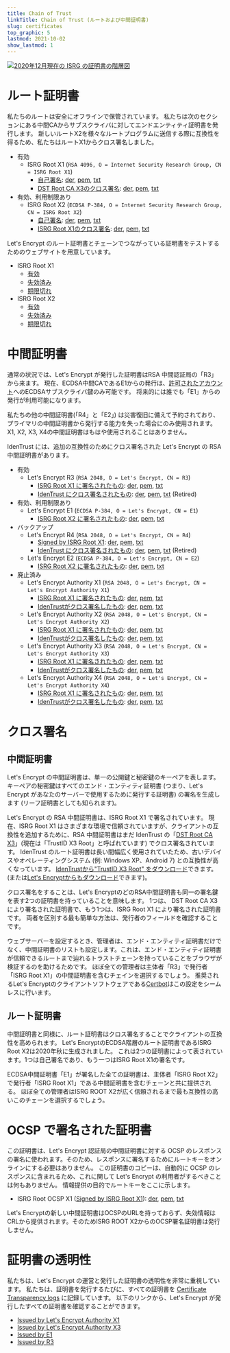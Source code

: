 ```yaml
---
title: Chain of Trust
linkTitle: Chain of Trust (ルートおよび中間証明書)
slug: certificates
top_graphic: 5
lastmod: 2021-10-02
show_lastmod: 1
---
```



[![2020年12月現在の ISRG の証明書の階層図](/images/isrg-hierarchy.png)](/images/isrg-hierarchy.png)

# ルート証明書

私たちのルートは安全にオフラインで保管されています。 私たちは次のセクションにある中間CAからサブスクライバに対してエンドエンティティ証明書を発行します。 新しいルートX2を様々なルートプログラムに送信する際に互換性を得るため、私たちはルートX1からクロス署名しました。

* 有効
  * ISRG Root X1 (`RSA 4096, O = Internet Security Research Group, CN = ISRG Root X1`)
    * [自己署名](https://crt.sh/?id=9314791): [der](/certs/isrgrootx1.der), [pem](/certs/isrgrootx1.pem), [txt](/certs/isrgrootx1.txt)
    * [DST Root CA X3のクロス署名](https://crt.sh/?id=3958242236): [der](/certs/isrg-root-x1-cross-signed.der), [pem](/certs/isrg-root-x1-cross-signed.pem), [txt](/certs/isrg-root-x1-cross-signed.txt)
* 有効、利用制限あり
  * ISRG Root X2 (`ECDSA P-384, O = Internet Security Research Group, CN = ISRG Root X2`)
    * [自己署名](https://crt.sh/?id=3335562555): [der](/certs/isrg-root-x2.der), [pem](/certs/isrg-root-x2.pem), [txt](/certs/isrg-root-x2.txt)
    * [ISRG Root X1のクロス署名](https://crt.sh/?id=3334561878): [der](/certs/isrg-root-x2-cross-signed.der), [pem](/certs/isrg-root-x2-cross-signed.pem), [txt](/certs/isrg-root-x2-cross-signed.txt)

Let's Encrypt のルート証明書とチェーンでつながっている証明書をテストするためのウェブサイトを用意しています。

* ISRG Root X1
  * [有効](https://valid-isrgrootx1.letsencrypt.org/)
  * [失効済み](https://revoked-isrgrootx1.letsencrypt.org/)
  * [期限切れ](https://expired-isrgrootx1.letsencrypt.org/)
* ISRG Root X2
  * [有効](https://valid-isrgrootx2.letsencrypt.org/)
  * [失効済み](https://revoked-isrgrootx2.letsencrypt.org/)
  * [期限切れ](https://expired-isrgrootx2.letsencrypt.org/)

# 中間証明書

通常の状況では、Let's Encrypt が発行した証明書はRSA 中間認証局の「R3」から来ます。 現在、ECDSA中間CAであるE1からの発行は、[許可されたアカウント](https://community.letsencrypt.org/t/ecdsa-availability-in-production-environment/150679)へのECDSAサブスクライバ鍵のみ可能です。 将来的には誰でも「E1」からの発行が利用可能になります。

私たちの他の中間証明書(「R4」と「E2」) は災害復旧に備えて予約されており、プライマリの中間証明書から発行する能力を失った場合にのみ使用されます。 X1, X2, X3, X4の中間証明書はもはや使用されることはありません。

IdenTrust には、追加の互換性のためにクロス署名された Let's Encrypt の RSA 中間証明書があります。

* 有効
  * Let's Encrypt R3 (`RSA 2048, O = Let's Encrypt, CN = R3`)
    * [ISRG Root X1 に署名されたもの](https://crt.sh/?id=3334561879): [der](/certs/lets-encrypt-r3.der), [pem](/certs/lets-encrypt-r3.pem), [txt](/certs/lets-encrypt-r3.txt)
    * [IdenTrust にクロス署名されたもの](https://crt.sh/?id=3479778542): [der](/certs/lets-encrypt-r3-cross-signed.der), [pem](/certs/lets-encrypt-r3-cross-signed.pem), [txt](/certs/lets-encrypt-r3-cross-signed.txt) (Retired)
* 有効、利用制限あり
  * Let's Encrypt E1 (`ECDSA P-384, O = Let's Encrypt, CN = E1`)
    * [ISRG Root X2 に署名されたもの](https://crt.sh/?id=3334671964): [der](/certs/lets-encrypt-e1.der), [pem](/certs/lets-encrypt-e1.pem), [txt](/certs/lets-encrypt-e1.txt)
* バックアップ
  * Let's Encrypt R4 (`RSA 2048, O = Let's Encrypt, CN = R4`)
    * [Signed by ISRG Root X1](https://crt.sh/?id=3334561877): [der](/certs/lets-encrypt-r4.der), [pem](/certs/lets-encrypt-r4.pem), [txt](/certs/lets-encrypt-r4.txt)
    * [IdenTrust にクロス署名されたもの](https://crt.sh/?id=3479778543): [der](/certs/lets-encrypt-r4-cross-signed.der), [pem](/certs/lets-encrypt-r4-cross-signed.pem), [txt](/certs/lets-encrypt-r4-cross-signed.txt) (Retired)
  * Let's Encrypt E2 (`ECDSA P-384, O = Let's Encrypt, CN = E2`)
    * [ISRG Root X2 に署名されたもの](https://crt.sh/?id=3334671963): [der](/certs/lets-encrypt-e2.der), [pem](/certs/lets-encrypt-e2.pem), [txt](/certs/lets-encrypt-e2.txt)
* 廃止済み
  * Let's Encrypt Authority X1 (`RSA 2048, O = Let's Encrypt, CN = Let's Encrypt Authority X1`)
    * [ISRG Root X1 に署名されたもの](https://crt.sh/?id=9314792): [der](/certs/letsencryptauthorityx1.der), [pem](/certs/letsencryptauthorityx1.pem), [txt](/certs/letsencryptauthorityx1.txt)
    * [IdenTrustがクロス署名したもの](https://crt.sh/?id=10235198): [der](/certs/lets-encrypt-x1-cross-signed.der), [pem](/certs/lets-encrypt-x1-cross-signed.pem), [txt](/certs/lets-encrypt-x1-cross-signed.txt)
  * Let's Encrypt Authority X2 (`RSA 2048, O = Let's Encrypt, CN = Let's Encrypt Authority X2`)
    * [ISRG Root X1 に署名されたもの](https://crt.sh/?id=12721505): [der](/certs/letsencryptauthorityx2.der), [pem](/certs/letsencryptauthorityx2.pem), [txt](/certs/letsencryptauthorityx2.txt)
    * [IdenTrustがクロス署名したもの](https://crt.sh/?id=10970235): [der](/certs/lets-encrypt-x2-cross-signed.der), [pem](/certs/lets-encrypt-x2-cross-signed.pem), [txt](/certs/lets-encrypt-x2-cross-signed.txt)
  * Let's Encrypt Authority X3 (`RSA 2048, O = Let's Encrypt, CN = Let's Encrypt Authority X3`)
    * [ISRG Root X1 に署名されたもの](https://crt.sh/?id=47997543): [der](/certs/letsencryptauthorityx3.der), [pem](/certs/letsencryptauthorityx3.pem), [txt](/certs/letsencryptauthorityx3.txt)
    * [IdenTrustがクロス署名したもの](https://crt.sh/?id=15706126): [der](/certs/lets-encrypt-x3-cross-signed.der), [pem](/certs/lets-encrypt-x3-cross-signed.pem), [txt](/certs/lets-encrypt-x3-cross-signed.txt)
  * Let's Encrypt Authority X4 (`RSA 2048, O = Let's Encrypt, CN = Let's Encrypt Authority X4`)
    * [ISRG Root X1 に署名されたもの](https://crt.sh/?id=47997546): [der](/certs/letsencryptauthorityx4.der), [pem](/certs/letsencryptauthorityx4.pem), [txt](/certs/letsencryptauthorityx4.txt)
    * [IdenTrustがクロス署名したもの](https://crt.sh/?id=15710291): [der](/certs/lets-encrypt-x4-cross-signed.der), [pem](/certs/lets-encrypt-x4-cross-signed.pem), [txt](/certs/lets-encrypt-x4-cross-signed.txt)

# クロス署名

## 中間証明書

Let's Encrypt の中間証明書は、単一の公開鍵と秘密鍵のキーペアを表します。 キーペアの秘密鍵はすべてのエンド・エンティティ証明書 (つまり、Let's Encrypt があなたのサーバーで使用するために発行する証明書) の署名を生成します (リーフ証明書としても知られます)。

Let's Encrypt の RSA 中間証明書は、ISRG Root X1 で署名されています。 現在、ISRG Root X1 はさまざまな環境で信頼されていますが、クライアントの互換性を追加するために、RSA 中間証明書はまだ IdenTrust の「[DST Root CA X3](https://crt.sh/?id=8395)」(現在は「TrustID X3 Root」と呼ばれています) でクロス署名されています。 IdenTrust のルート証明書は長い間幅広く使用されていたため、古いデバイスやオペレーティングシステム (例: Windows XP、Android 7) との互換性が高くなっています。 [IdenTrustから"TrustID X3 Root" をダウンロード](https://www.identrust.com/support/downloads)できます。 (または[Let's Encryptからもダウンロード](/certs/trustid-x3-root.pem.txt)できます)。

クロス署名をすることは、Let's EncryptのどのRSA中間証明書も同一の署名鍵を表す2つの証明書を持っていることを意味します。 1つは、 DST Root CA X3 により署名された証明書で、もう1つは、ISRG Root X1 により署名された証明書です。 両者を区別する最も簡単な方法は、発行者のフィールドを確認することです。

ウェブサーバーを設定するとき、管理者は、エンド・エンティティ証明書だけでなく、中間証明書のリストも設定します。これは、エンド・エンティティ証明書が信頼できるルートまで辿れるトラストチェーンを持っていることをブラウザが検証するのを助けるためです。 ほぼ全ての管理者は主体者「R3」で発行者「ISRG Root X1」の中間証明書を含むチェインを選択するでしょう。 推奨されるLet's Encryptのクライアントソフトウェアである[Certbot](https://certbot.org)はこの設定をシームレスに行います。

## ルート証明書
中間証明書と同様に、ルート証明書はクロス署名することでクライアントの互換性を高められます。 Let's EncryptのECDSA階層のルート証明書であるISRG Root X2は2020年秋に生成されました。 これは2つの証明書によって表されています。1つは自己署名であり、もう一つはISRG Root X1の署名です。

ECDSA中間証明書「E1」が署名した全ての証明書は、主体者「ISRG Root X2」で発行者「ISRG Root X1」である中間証明書を含むチェーンと共に提供される。 ほぼ全ての管理者はISRG ROOT X2が広く信頼されるまで最も互換性の高いこのチェーンを選択するでしょう。

# OCSP で署名された証明書

この証明書は、Let's Encrypt 認証局の中間証明書に対する OCSP のレスポンスの署名に使われます。そのため、レスポンスに署名するためにルートキーをオンラインにする必要はありません。 この証明書のコピーは、自動的に OCSP のレスポンスに含まれるため、これに関して Let's Encrypt の利用者がするべきことは何もありません。 情報提供の目的でルートキーをここに示します。

* ISRG Root OCSP X1 ([Signed by ISRG Root X1](https://crt.sh/?id=2929281974)): [der](/certs/isrg-root-ocsp-x1.der), [pem](/certs/isrg-root-ocsp-x1.pem), [txt](/certs/isrg-root-ocsp-x1.txt)

Let's Encryptの新しい中間証明書はOCSPのURLを持っておらず、失効情報はCRLから提供されます。そのためISRG ROOT X2からのOCSP署名証明書は発行しません。

# 証明書の透明性

私たちは、Let's Encrypt の運営と発行した証明書の透明性を非常に重視しています。 私たちは、証明書を発行するたびに、すべての証明書を  [Certificate Transparency logs](https://www.certificate-transparency.or)  に記録しています。 以下のリンクから、Let's Encrypt が発行したすべての証明書を確認することができます。

* [Issued by Let's Encrypt Authority X1](https://crt.sh/?Identity=%25&iCAID=7395)
* [Issued by Let's Encrypt Authority X3](https://crt.sh/?Identity=%25&iCAID=16418)
* [Issued by E1](https://crt.sh/?Identity=%25&iCAID=183283)
* [Issued by R3](https://crt.sh/?Identity=%25&iCAID=183267)
